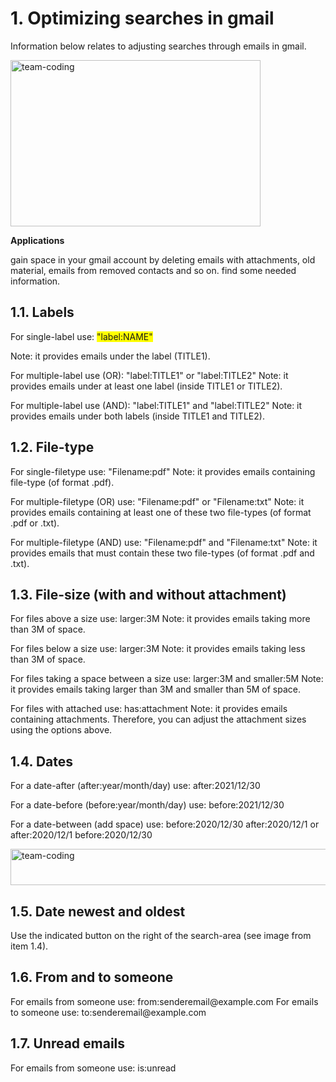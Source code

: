 <h1 align="left">1. Optimizing searches in gmail</h1>

Information below relates to adjusting searches through emails in gmail. 

<img align="center" src="https://upload.wikimedia.org/wikipedia/commons/thumb/8/86/Search-box_gmail_example.jpg/800px-Search-box_gmail_example.jpg" alt="team-coding" height="266" width="400" /></a>

<b>Applications</b>

gain space in your gmail account by deleting emails with attachments, old material, emails from removed contacts and so on. 
find some needed information.

<h2 align="left">1.1. Labels</h2>

For single-label use: <span style="background-color:yellow">"label:NAME"</span>

Note: it provides emails under the label (TITLE1).

For multiple-label use (OR): "label:TITLE1" or "label:TITLE2"
Note: it provides emails under at least one label (inside TITLE1 or TITLE2).

For multiple-label use (AND): "label:TITLE1" and "label:TITLE2"
Note: it provides emails under both labels  (inside TITLE1 and TITLE2).

<h2 align="left">1.2. File-type</h2>
For single-filetype use: "Filename:pdf"
Note: it provides emails containing file-type (of format .pdf).

For multiple-filetype (OR) use: "Filename:pdf" or "Filename:txt"
Note: it provides emails containing at least one of these two file-types (of format .pdf or .txt).

For multiple-filetype (AND) use: "Filename:pdf" and "Filename:txt"
Note: it provides emails that must contain these two file-types (of format .pdf and .txt).

<h2 align="left">1.3. File-size (with and without attachment)</h2>
For files above a size use: larger:3M
Note: it provides emails taking more than 3M of space.

For files below a size use: larger:3M
Note: it provides emails taking less than 3M of space.

For files taking a space between a size use: larger:3M and smaller:5M
Note: it provides emails taking larger than 3M and smaller than 5M of space.

For files with attached use: has:attachment
Note: it provides emails containing attachments. Therefore, you can adjust the attachment sizes using the options above.

<h2 align="left">1.4. Dates</h2>

For a date-after (after:year/month/day) use: after:2021/12/30

For a date-before (before:year/month/day) use: before:2021/12/30

For a date-between (add space) use: before:2020/12/30 after:2020/12/1
or after:2020/12/1 before:2020/12/30 

<img align="center" src="https://upload.wikimedia.org/wikipedia/commons/thumb/d/dc/Search_emails_between_a_period_in_gmail.jpg/800px-Search_emails_between_a_period_in_gmail.jpg" alt="team-coding" height="58" width="800" /></a>

<h2 align="left">1.5. Date newest and oldest</h2>
Use the indicated button on the right of the search-area (see image from item 1.4).

<h2 align="left">1.6. From and to someone</h2>
For emails from someone use: from:senderemail@example.com
For emails to someone use: to:senderemail@example.com 

<h2 align="left">1.7. Unread emails</h2>
For emails from someone use: is:unread
